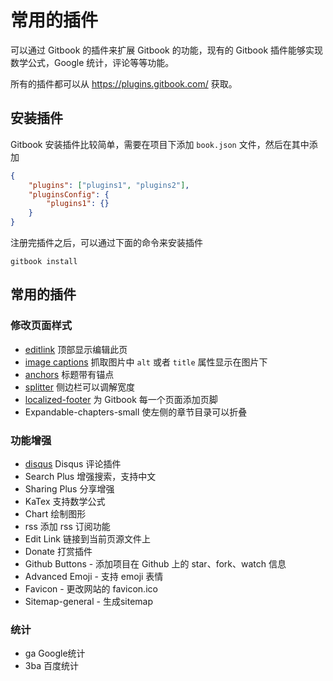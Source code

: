 # 常用的插件
可以通过 Gitbook 的插件来扩展 Gitbook 的功能，现有的 Gitbook 插件能够实现数学公式，Google 统计，评论等等功能。

所有的插件都可以从 <https://plugins.gitbook.com/> 获取。

## 安装插件
Gitbook 安装插件比较简单，需要在项目下添加 `book.json` 文件，然后在其中添加


```json
{
    "plugins": ["plugins1", "plugins2"],
    "pluginsConfig": {
        "plugins1": {}
    }
}
```

注册完插件之后，可以通过下面的命令来安装插件

    gitbook install
    
## 常用的插件

### 修改页面样式

- [editlink](https://plugins.gitbook.com/plugin/editlink) 顶部显示编辑此页
- [image captions](https://plugins.gitbook.com/plugin/image-captions) 抓取图片中 `alt` 或者 `title` 属性显示在图片下
- [anchors](https://plugins.gitbook.com/plugin/styles-sass) 标题带有锚点
- [splitter](https://plugins.gitbook.com/plugin/splitter) 侧边栏可以调解宽度
- [localized-footer](https://github.com/noerw/gitbook-plugin-localized-footer#readme) 为 Gitbook 每一个页面添加页脚
- Expandable-chapters-small  使左侧的章节目录可以折叠

### 功能增强

- [disqus](https://plugins.gitbook.com/plugin/disqus) Disqus 评论插件
- Search Plus 增强搜索，支持中文
- Sharing Plus 分享增强
- KaTex 支持数学公式
- Chart 绘制图形
- rss 添加 rss 订阅功能
- Edit Link 链接到当前页源文件上
- Donate 打赏插件
- Github Buttons - 添加项目在 Github 上的 star、fork、watch 信息
- Advanced Emoji - 支持 emoji 表情
- Favicon - 更改网站的 favicon.ico
- Sitemap-general - 生成sitemap


### 统计

- ga Google统计
- 3ba 百度统计